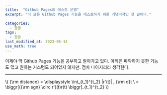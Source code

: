 ```yaml
---
title:  "Github Pages의 테스트 운행"
excerpt: "이 글은 Github Pages 기능을 테스트하기 위한 기념비적인 첫 글이다."

categories:
  - 잡글
tags:
  - 잡글
last_modified_at: 2023-05-14
use_math: true
---
```


이제야 막 Github Pages 기능을 공부하고 알아가고 있다.
아직은 파악하지 못한 기능도 많고 원하는 커스텀도 되어있지 않지만.
점차 나아지리라 생각한다.

---
\\(
{\rm distance} = \displaystyle \int_{t_1}^{t_2} |r'(t)| \, {\rm d}t \\ = \biggr[({\rm sgn} \circ r')(t)r(t) \biggr]_{t_1}^{t_2}
\\)

